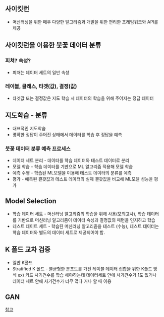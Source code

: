 ## 사이킷런
* 머신러닝을 위한 매우 다양한 알고리즘과 개발을 위한 편리한 프레임워크와 API를 제공

## 사이킷런을 이용한 붓꽃 데이터 분류
### 피쳐? 속성? 
* 피쳐는 데이터 세트의 일반 속성
### 레이블, 클래스, 타겟(값), 결정(값)
* 타겟값 또는 결정값은 지도 학습 시 데이터의 학습을 위해 주어지는 정답 데이터 

## 지도학습 - 분류
* 대표적인 지도학습 
* 명확한 정답이 주어진 상태에서 데이터를 학습 후 정답을 예측

### 붓꽃 데이터 분류 예측 프로세스
* 데이터 세트 분리 - 데이터를 학습 데이터와 테스트 데이터로 분리
* 모델 학습 - 학습 데이터를 기반으로 ML 알고리즘 적용해 모델 학습
* 예측 수행 - 학습된 ML모델을 이용해 테스트 데이터의 분류를 예측
* 평가 - 예측된 결괏값과 테스트 데이터의 실제 결괏값을 비교해 ML모델 성능을 평가

## Model Selection 
* 학습 데이터 세트 - 머신러닝 알고리즘의 학습을 위해 사용(모의고사), 학습 데이터를 기반으로 머신러닝 알고리즘이 데이터 속성과 결정값의 패턴을 인지하고 학습
* 테스트 데이트 세트 - 학습된 머신러닝 알고리즘을 테스트 (수능), 테스트 데이터는 학습 데이터와 별도의 데이터 세트로 제공되어야 함.

## K 폴드 교차 검증
* 일반 K폴드
* Stratified K 폴드 - 불균형한 분포도를 가진 레이블 데이터 집합을 위한 K폴드 방식
    ex) 카드 사기건수를 학습 해야하는데 데이터세트 안에 사기건수가 1도 없거나 데이터 세트 안에 사기건수가 너무 많다 거나 할 때 이용
## GAN 
[참고](https://www.toptal.com/machine-learning/generative-adversarial-networks)






